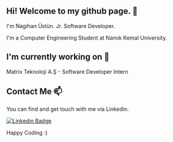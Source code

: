 ## Hi! Welcome to my github page. 👋

I'm Nagihan Üstün. Jr. Software Developer.

I'm a Computer Engineering Student at Namık Kemal University.



## I'm currently working on 🔭
Matrix Teknoloji A.Ş - Software Developer Intern


## Contact Me 📫

You can find and get touch with me via Linkedin.

[![Linkedin Badge](https://img.shields.io/badge/nagiustunn-follow%20on%20linkedin-red?style=for-the-badge&logo=linkedin)](https://www.linkedin.com/in/nagiustunn/)


Happy Coding :)
